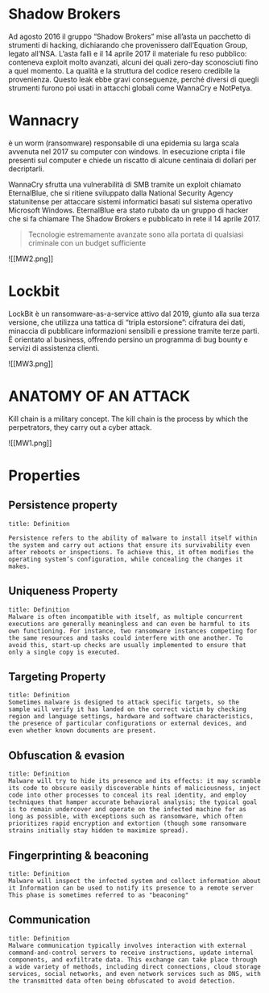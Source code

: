 # Shadow Brokers
Ad agosto 2016 il gruppo “Shadow Brokers” mise all’asta un pacchetto di strumenti di hacking, dichiarando che provenissero dall’Equation Group, legato all’NSA. L’asta fallì e il 14 aprile 2017 il materiale fu reso pubblico: conteneva exploit molto avanzati, alcuni dei quali zero-day sconosciuti fino a quel momento. La qualità e la struttura del codice resero credibile la provenienza. Questo leak ebbe gravi conseguenze, perché diversi di quegli strumenti furono poi usati in attacchi globali come WannaCry e NotPetya.

# Wannacry
è un worm (ransomware) responsabile di una epidemia su larga scala avvenuta nel 2017 su computer con windows. In esecuzione cripta i file presenti sul computer e chiede un riscatto di alcune centinaia di dollari per decriptarli.

WannaCry sfrutta una vulnerabilità di SMB tramite un exploit chiamato EternalBlue, che si ritiene sviluppato dalla National Security Agency statunitense per attaccare sistemi informatici basati sul sistema operativo Microsoft Windows. EternalBlue era stato rubato da un gruppo di hacker che si fa chiamare The Shadow Brokers e pubblicato in rete il 14 aprile 2017.

>Tecnologie estremamente avanzate sono alla portata di qualsiasi criminale con un budget sufficiente

![[MW2.png]]

# Lockbit
LockBit è un ransomware-as-a-service attivo dal 2019, giunto alla sua terza versione, che utilizza una tattica di “tripla estorsione”: cifratura dei dati, minaccia di pubblicare informazioni sensibili e pressione tramite terze parti. È orientato al business, offrendo persino un programma di bug bounty e servizi di assistenza clienti.

![[MW3.png]]

# ANATOMY OF AN ATTACK
Kill chain is a military concept. The kill chain is the process by which the perpetrators, they carry out a cyber attack.

![[MW1.png]]

# Properties
## Persistence property

```ad-abstract
title: Definition

Persistence refers to the ability of malware to install itself within the system and carry out actions that ensure its survivability even after reboots or inspections. To achieve this, it often modifies the operating system’s configuration, while concealing the changes it makes.
```

## Uniqueness Property

```ad-abstract
title: Definition
Malware is often incompatible with itself, as multiple concurrent executions are generally meaningless and can even be harmful to its own functioning. For instance, two ransomware instances competing for the same resources and tasks could interfere with one another. To avoid this, start-up checks are usually implemented to ensure that only a single copy is executed.

```

## Targeting Property

```ad-abstract
title: Definition
Sometimes malware is designed to attack specific targets, so the sample will verify it has landed on the correct victim by checking region and language settings, hardware and software characteristics, the presence of particular configurations or external devices, and even whether known documents are present.

```

## Obfuscation & evasion

```ad-abstract
title: Definition
Malware will try to hide its presence and its effects: it may scramble its code to obscure easily discoverable hints of maliciousness, inject code into other processes to conceal its real identity, and employ techniques that hamper accurate behavioral analysis; the typical goal is to remain undercover and operate on the infected machine for as long as possible, with exceptions such as ransomware, which often prioritizes rapid encryption and extortion (though some ransomware strains initially stay hidden to maximize spread).

```

## Fingerprinting & beaconing

```ad-abstract
title: Definition
Malware will inspect the infected system and collect information about it Information can be used to notify its presence to a remote server 
This phase is sometimes referred to as "beaconing"

```

## Communication

```ad-abstract
title: Definition
Malware communication typically involves interaction with external command-and-control servers to receive instructions, update internal components, and exfiltrate data. This exchange can take place through a wide variety of methods, including direct connections, cloud storage services, social networks, and even network services such as DNS, with the transmitted data often being obfuscated to avoid detection.

```
